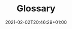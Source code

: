 ---
title: "Glossary"
date: 2021-02-02T20:46:29+01:00
draft: false
type: docs
weight: 1

cascade:
- type: "blog"
  # set to false to include a blog section in the section nav along with docs
  toc_root: true
  _target:
    path: "/blog/**"
- type: "docs"
  _target:
    path: "/**"
exclude_search: true
---